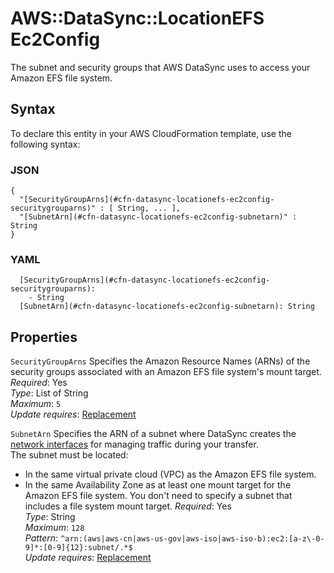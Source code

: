 # AWS::DataSync::LocationEFS Ec2Config<a name="aws-properties-datasync-locationefs-ec2config"></a>

The subnet and security groups that AWS DataSync uses to access your Amazon EFS file system\.

## Syntax<a name="aws-properties-datasync-locationefs-ec2config-syntax"></a>

To declare this entity in your AWS CloudFormation template, use the following syntax:

### JSON<a name="aws-properties-datasync-locationefs-ec2config-syntax.json"></a>

```
{
  "[SecurityGroupArns](#cfn-datasync-locationefs-ec2config-securitygrouparns)" : [ String, ... ],
  "[SubnetArn](#cfn-datasync-locationefs-ec2config-subnetarn)" : String
}
```

### YAML<a name="aws-properties-datasync-locationefs-ec2config-syntax.yaml"></a>

```
  [SecurityGroupArns](#cfn-datasync-locationefs-ec2config-securitygrouparns): 
    - String
  [SubnetArn](#cfn-datasync-locationefs-ec2config-subnetarn): String
```

## Properties<a name="aws-properties-datasync-locationefs-ec2config-properties"></a>

`SecurityGroupArns`  <a name="cfn-datasync-locationefs-ec2config-securitygrouparns"></a>
Specifies the Amazon Resource Names \(ARNs\) of the security groups associated with an Amazon EFS file system's mount target\.  
*Required*: Yes  
*Type*: List of String  
*Maximum*: `5`  
*Update requires*: [Replacement](https://docs.aws.amazon.com/AWSCloudFormation/latest/UserGuide/using-cfn-updating-stacks-update-behaviors.html#update-replacement)

`SubnetArn`  <a name="cfn-datasync-locationefs-ec2config-subnetarn"></a>
Specifies the ARN of a subnet where DataSync creates the [network interfaces](datasync/latest/userguide/datasync-network.html#required-network-interfaces) for managing traffic during your transfer\.  
The subnet must be located:  
+ In the same virtual private cloud \(VPC\) as the Amazon EFS file system\.
+ In the same Availability Zone as at least one mount target for the Amazon EFS file system\.
You don't need to specify a subnet that includes a file system mount target\.
*Required*: Yes  
*Type*: String  
*Maximum*: `128`  
*Pattern*: `^arn:(aws|aws-cn|aws-us-gov|aws-iso|aws-iso-b):ec2:[a-z\-0-9]*:[0-9]{12}:subnet/.*$`  
*Update requires*: [Replacement](https://docs.aws.amazon.com/AWSCloudFormation/latest/UserGuide/using-cfn-updating-stacks-update-behaviors.html#update-replacement)